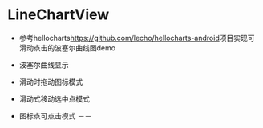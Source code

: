 # LineChartView
* 参考hellocharts<https://github.com/lecho/hellocharts-android>项目实现可滑动点击的波塞尔曲线图demo

* 波塞尔曲线显示
* 滑动时拖动图标模式
* 滑动式移动选中点模式
* 图标点可点击模式
  －－
